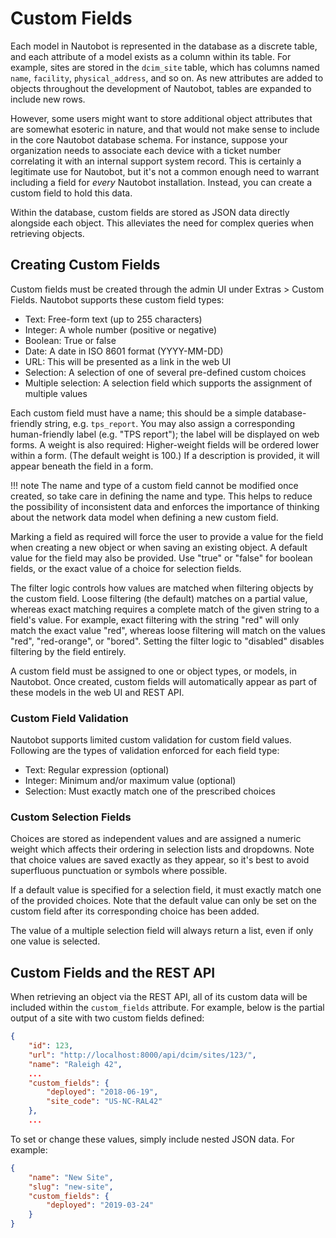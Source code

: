 # Custom Fields

Each model in Nautobot is represented in the database as a discrete table, and each attribute of a model exists as a column within its table. For example, sites are stored in the `dcim_site` table, which has columns named `name`, `facility`, `physical_address`, and so on. As new attributes are added to objects throughout the development of Nautobot, tables are expanded to include new rows.

However, some users might want to store additional object attributes that are somewhat esoteric in nature, and that would not make sense to include in the core Nautobot database schema. For instance, suppose your organization needs to associate each device with a ticket number correlating it with an internal support system record. This is certainly a legitimate use for Nautobot, but it's not a common enough need to warrant including a field for _every_ Nautobot installation. Instead, you can create a custom field to hold this data.

Within the database, custom fields are stored as JSON data directly alongside each object. This alleviates the need for complex queries when retrieving objects.

## Creating Custom Fields

Custom fields must be created through the admin UI under Extras > Custom Fields. Nautobot supports these custom field types:

* Text: Free-form text (up to 255 characters)
* Integer: A whole number (positive or negative)
* Boolean: True or false
* Date: A date in ISO 8601 format (YYYY-MM-DD)
* URL: This will be presented as a link in the web UI
* Selection: A selection of one of several pre-defined custom choices
* Multiple selection: A selection field which supports the assignment of multiple values

Each custom field must have a name; this should be a simple database-friendly string, e.g. `tps_report`. You may also assign a corresponding human-friendly label (e.g. "TPS report"); the label will be displayed on web forms. A weight is also required: Higher-weight fields will be ordered lower within a form. (The default weight is 100.) If a description is provided, it will appear beneath the field in a form.

!!! note
    The name and type of a custom field cannot be modified once created, so take care in defining the name and type. This helps to reduce the possibility of inconsistent data and enforces the importance of thinking about the network data model when defining a new custom field.

Marking a field as required will force the user to provide a value for the field when creating a new object or when saving an existing object. A default value for the field may also be provided. Use "true" or "false" for boolean fields, or the exact value of a choice for selection fields.

The filter logic controls how values are matched when filtering objects by the custom field. Loose filtering (the default) matches on a partial value, whereas exact matching requires a complete match of the given string to a field's value. For example, exact filtering with the string "red" will only match the exact value "red", whereas loose filtering will match on the values "red", "red-orange", or "bored". Setting the filter logic to "disabled" disables filtering by the field entirely.

A custom field must be assigned to one or object types, or models, in Nautobot. Once created, custom fields will automatically appear as part of these models in the web UI and REST API.

### Custom Field Validation

Nautobot supports limited custom validation for custom field values. Following are the types of validation enforced for each field type:

* Text: Regular expression (optional)
* Integer: Minimum and/or maximum value (optional)
* Selection: Must exactly match one of the prescribed choices

### Custom Selection Fields

Choices are stored as independent values and are assigned a numeric weight which affects their ordering in selection lists and dropdowns. Note that choice values are saved exactly as they appear, so it's best to avoid superfluous punctuation or symbols where possible.

If a default value is specified for a selection field, it must exactly match one of the provided choices. Note that the default value can only be set on the custom field after its corresponding choice has been added.

The value of a multiple selection field will always return a list, even if only one value is selected.

## Custom Fields and the REST API

When retrieving an object via the REST API, all of its custom data will be included within the `custom_fields` attribute. For example, below is the partial output of a site with two custom fields defined:

```json
{
    "id": 123,
    "url": "http://localhost:8000/api/dcim/sites/123/",
    "name": "Raleigh 42",
    ...
    "custom_fields": {
        "deployed": "2018-06-19",
        "site_code": "US-NC-RAL42"
    },
    ...
```

To set or change these values, simply include nested JSON data. For example:

```json
{
    "name": "New Site",
    "slug": "new-site",
    "custom_fields": {
        "deployed": "2019-03-24"
    }
}
```
